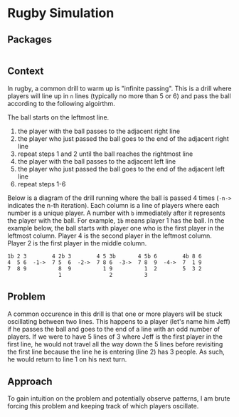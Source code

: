 # Rugby Simulation

## Packages

```

```

## Context

In rugby, a common drill to warm up is "infinite passing". This is a drill where players will line up in `n` lines (typically no more than 5 or 6) and pass the ball according to the following algoirthm. 

The ball starts on the leftmost line. 

1. the player with the ball passes to the adjacent right line
2. the player who just passed the ball goes to the end of the adjacent right line
3. repeat steps 1 and 2 until the ball reaches the rightmost line
4. the player with the ball passes to the adjacent left line 
5. the player who just passed the ball goes to the end of the adjacent left line
6. repeat steps 1-6

Below is a diagram of the drill running where the ball is passed 4 times (`-n->` indicates the n-th iteration). Each column is a line of players where each number is a unique player. A number with `b` immediately after it represents the player with the ball. For example, `1b` means player 1 has the ball. In the example below, the ball starts with player one who is the first player in the leftmost column. Player 4 is the second player in the leftmost column. Player 2 is the first player in the middle column.  
```
1b 2 3        4 2b 3        4 5 3b       4 5b 6        4b 8 6
4  5 6  -1->  7 5  6  -2->  7 8 6  -3->  7 8  9  -4->  7  1 9
7  8 9          8  9          1 9          1  2        5  3 2
                1               2          3
```

## Problem

A common occurence in this drill is that one or more players will be stuck oscillating between two lines. This happens to a player (let's name him Jeff) if he passes the ball and goes to the end of a line with an odd number of players. If we were to have 5 lines of 3 where Jeff is the first player in the first line, he would not travel all the way down the 5 lines before revisiting the first line because the line he is entering (line 2) has 3 people. As such, he would return to line 1 on his next turn. 


## Approach

To gain intuition on the problem and potentially observe patterns, I am brute forcing this problem and keeping track of which players oscillate. 
